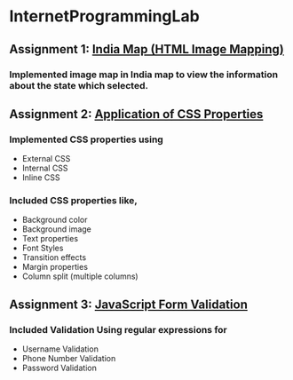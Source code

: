 # InternetProgrammingLab

## Assignment 1: [India Map (HTML Image Mapping)](https://karthikeyanc04052002.github.io/InternetProgrammingLab/Module%201/Map.html)
### Implemented image map in India map to view the information about the state which selected.

## Assignment 2: [Application of CSS Properties](https://karthikeyanc04052002.github.io/InternetProgrammingLab/Module%201/CSS.html)
### Implemented CSS properties using
  * External CSS
  * Internal CSS
  * Inline CSS
### Included CSS properties like,
  * Background color
  * Background image
  * Text properties
  * Font Styles
  * Transition effects
  * Margin properties
  * Column split (multiple columns)
## Assignment 3: [JavaScript Form Validation](https://karthikeyanc04052002.github.io/InternetProgrammingLab/Module%202/EventRegistration.html)
### Included Validation Using regular expressions for
  * Username Validation
  * Phone Number Validation
  * Password Validation
